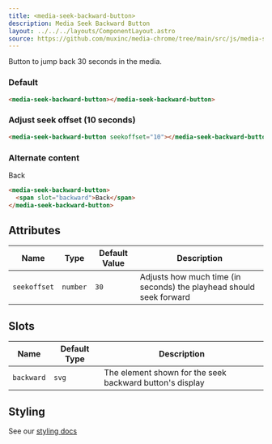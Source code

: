 ```yaml
---
title: <media-seek-backward-button>
description: Media Seek Backward Button
layout: ../../../layouts/ComponentLayout.astro
source: https://github.com/muxinc/media-chrome/tree/main/src/js/media-seek-backward-button.js
---
```


Button to jump back 30 seconds in the media.

<h3>Default</h3>

<media-seek-backward-button></media-seek-backward-button>

```html
<media-seek-backward-button></media-seek-backward-button>
```

<h3>Adjust seek offset (10 seconds)</h3>

<media-seek-backward-button seekoffset="10"></media-seek-backward-button>

```html
<media-seek-backward-button seekoffset="10"></media-seek-backward-button>
```

<h3>Alternate content</h3>
<media-seek-backward-button>
  <span slot="backward">Back</span>
</media-seek-backward-button>

```html
<media-seek-backward-button>
  <span slot="backward">Back</span>
</media-seek-backward-button>
```

## Attributes

| Name          | Type     | Default Value | Description                                                         |
| ------------- | -------- | ------------- | ------------------------------------------------------------------- |
| `seekoffset` | `number` | `30`          | Adjusts how much time (in seconds) the playhead should seek forward |

## Slots

| Name       | Default Type | Description                                              |
| ---------- | ------------ | -------------------------------------------------------- |
| `backward` | `svg`        | The element shown for the seek backward button's display |


## Styling

See our [styling docs](./styling#Buttons)
